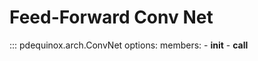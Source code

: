 # Feed-Forward Conv Net

::: pdequinox.arch.ConvNet
    options:
        members:
            - __init__
            - __call__